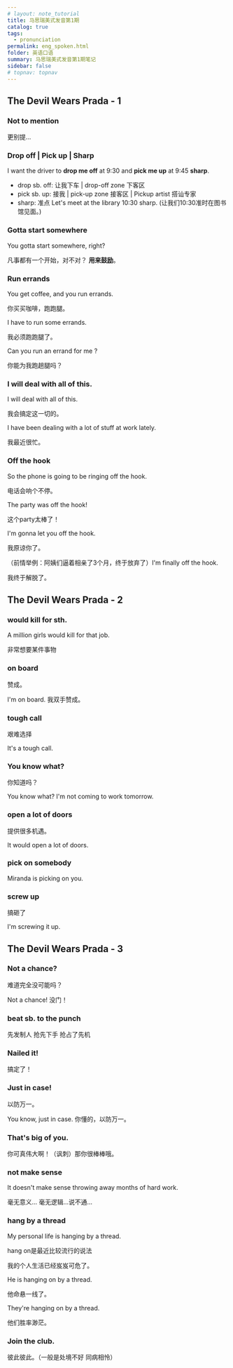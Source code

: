 ```yaml
---
# layout: note_tutorial
title: 马思瑞美式发音第1期
catalog: true
tags: 
  - pronunciation
permalink: eng_spoken.html
folder: 英语口语
summary: 马思瑞美式发音第1期笔记
sidebar: false
# topnav: topnav
---
```


## The Devil Wears Prada - 1

### Not to mention

更别提...

### Drop off | Pick up | Sharp

I want the driver to **drop me off** at 9:30 and **pick me up** at 9:45 **sharp**.

-   drop sb. off: 让我下车 | drop-off zone 下客区
-   pick sb. up: 接我 | pick-up zone 接客区 | Pickup artist 搭讪专家
-   sharp: 准点 Let's meet at the library 10:30 sharp. (让我们10:30准时在图书馆见面。)


### Gotta start somewhere

You gotta start somewhere, right?

凡事都有一个开始，对不对？ **用来鼓励**。

### Run errands

You get coffee, and you run errands.

你买买咖啡，跑跑腿。

I have to run some errands.

我必须跑跑腿了。

Can you run an errand for me ?

你能为我跑趟腿吗？

### I will deal with all of this.

I will deal with all of this.

我会搞定这一切的。

I have been dealing with a lot of stuff at work lately.

我最近很忙。

### Off the hook

So the phone is going to be ringing off the hook.

电话会响个不停。

The party was off the hook!

这个party太棒了！

I'm gonna let you off the hook.

我原谅你了。

（前情举例：阿姨们逼着相亲了3个月，终于放弃了）I'm finally off the hook.

我终于解脱了。


## The Devil Wears Prada - 2

### would kill for sth.

A million girls would kill for that job.

非常想要某件事物

### on board

赞成。

I'm on board. 我双手赞成。

### tough call 

艰难选择

It's a tough call.

### You know what?

你知道吗？

You know what? I'm not coming to work tomorrow.

### open a lot of doors 

提供很多机遇。

It would open a lot of doors.

### pick on somebody

Miranda is picking on you.

### screw up

搞砸了

I'm screwing it up.

## The Devil Wears Prada - 3

### Not a chance?

难道完全没可能吗？

Not a chance! 没门！

### beat sb. to the punch

先发制人 抢先下手 抢占了先机

### Nailed it!

搞定了！

### Just in case!

以防万一。

You know, just in case. 你懂的，以防万一。

### That's big of you.

你可真伟大啊！（讽刺）那你很棒棒哦。

### not make sense

It doesn't make sense throwing away months of hard work.

毫无意义... 毫无逻辑...说不通...

### hang by a thread

My personal life is hanging by a thread.

hang on是最近比较流行的说法

我的个人生活已经岌岌可危了。

He is hanging on by a thread.

他命悬一线了。

They're hanging on by a thread.

他们胜率渺茫。

### Join the club.

彼此彼此。（一般是处境不好 同病相怜）

















